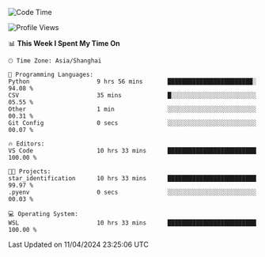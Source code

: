 <!--START_SECTION:waka-->
![Code Time](http://img.shields.io/badge/Code%20Time-1%2C607%20hrs%2022%20mins-blue)

![Profile Views](http://img.shields.io/badge/Profile%20Views-0-blue)

📊 **This Week I Spent My Time On** 

```text
🕑︎ Time Zone: Asia/Shanghai

💬 Programming Languages: 
Python                   9 hrs 56 mins       ████████████████████████░   94.08 % 
CSV                      35 mins             █░░░░░░░░░░░░░░░░░░░░░░░░   05.55 % 
Other                    1 min               ░░░░░░░░░░░░░░░░░░░░░░░░░   00.31 % 
Git Config               0 secs              ░░░░░░░░░░░░░░░░░░░░░░░░░   00.07 % 

🔥 Editors: 
VS Code                  10 hrs 33 mins      █████████████████████████   100.00 % 

🐱‍💻 Projects: 
star_identification      10 hrs 33 mins      █████████████████████████   99.97 % 
.pyenv                   0 secs              ░░░░░░░░░░░░░░░░░░░░░░░░░   00.03 % 

💻 Operating System: 
WSL                      10 hrs 33 mins      █████████████████████████   100.00 % 
```


 Last Updated on 11/04/2024 23:25:06 UTC
<!--END_SECTION:waka-->